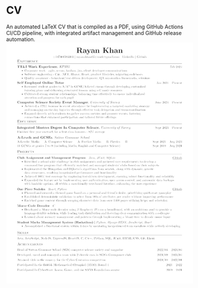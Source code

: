# CV
An automated LaTeX CV that is compiled as a PDF, using GitHub Actions CI/CD pipeline, with integrated artifact management and GitHub release automation.
![](resume.png)